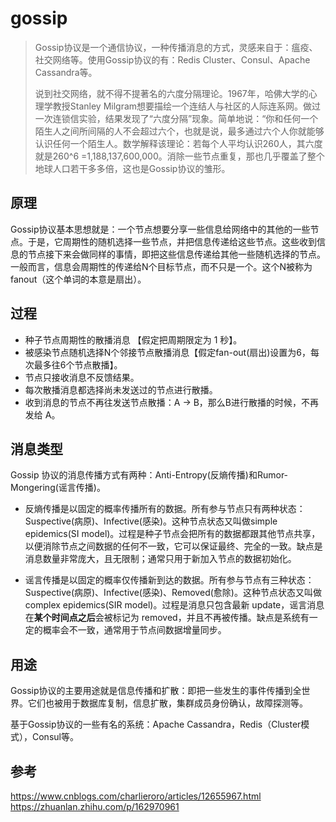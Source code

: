 # gossip

>Gossip协议是一个通信协议，一种传播消息的方式，灵感来自于：瘟疫、社交网络等。使用Gossip协议的有：Redis Cluster、Consul、Apache Cassandra等。
>
>说到社交网络，就不得不提著名的六度分隔理论。1967年，哈佛大学的心理学教授Stanley Milgram想要描绘一个连结人与社区的人际连系网。做过一次连锁信实验，结果发现了“六度分隔”现象。简单地说：“你和任何一个陌生人之间所间隔的人不会超过六个，也就是说，最多通过六个人你就能够认识任何一个陌生人。数学解释该理论：若每个人平均认识260人，其六度就是260^6 =1,188,137,600,000。消除一些节点重复，那也几乎覆盖了整个地球人口若干多多倍，这也是Gossip协议的雏形。

## 原理

Gossip协议基本思想就是：一个节点想要分享一些信息给网络中的其他的一些节点。于是，它周期性的随机选择一些节点，并把信息传递给这些节点。这些收到信息的节点接下来会做同样的事情，即把这些信息传递给其他一些随机选择的节点。一般而言，信息会周期性的传递给N个目标节点，而不只是一个。这个N被称为fanout（这个单词的本意是扇出）。

## 过程

+ 种子节点周期性的散播消息 【假定把周期限定为 1 秒】。
+ 被感染节点随机选择N个邻接节点散播消息【假定fan-out(扇出)设置为6，每次最多往6个节点散播】。
+ 节点只接收消息不反馈结果。
+ 每次散播消息都选择尚未发送过的节点进行散播。
+ 收到消息的节点不再往发送节点散播：A -> B，那么B进行散播的时候，不再发给 A。

## 消息类型

Gossip 协议的消息传播方式有两种：Anti-Entropy(反熵传播)和Rumor-Mongering(谣言传播)。

+ 反熵传播是以固定的概率传播所有的数据。所有参与节点只有两种状态：Suspective(病原)、Infective(感染)。这种节点状态又叫做simple epidemics(SI model)。过程是种子节点会把所有的数据都跟其他节点共享，以便消除节点之间数据的任何不一致，它可以保证最终、完全的一致。缺点是消息数量非常庞大，且无限制；通常只用于新加入节点的数据初始化。

+ 谣言传播是以固定的概率仅传播新到达的数据。所有参与节点有三种状态：Suspective(病原)、Infective(感染)、Removed(愈除)。这种节点状态又叫做complex epidemics(SIR model)。过程是消息只包含最新 update，谣言消息在<b>某个时间点之后</b>会被标记为 removed，并且不再被传播。缺点是系统有一定的概率会不一致，通常用于节点间数据增量同步。

## 用途

Gossip协议的主要用途就是信息传播和扩散：即把一些发生的事件传播到全世界。它们也被用于数据库复制，信息扩散，集群成员身份确认，故障探测等。

基于Gossip协议的一些有名的系统：Apache Cassandra，Redis（Cluster模式），Consul等。

## 参考

https://www.cnblogs.com/charlieroro/articles/12655967.html
https://zhuanlan.zhihu.com/p/162970961
